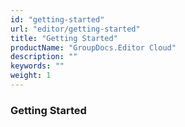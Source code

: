 ```yaml
---
id: "getting-started"
url: "editor/getting-started"
title: "Getting Started"
productName: "GroupDocs.Editor Cloud"
description: ""
keywords: ""
weight: 1
---
```


### Getting Started ###



